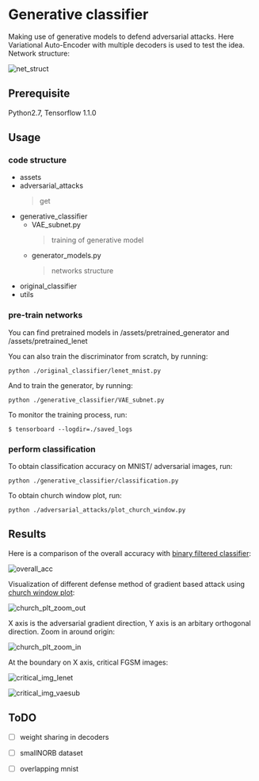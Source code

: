 # Generative classifier
Making use of generative models to defend adversarial attacks. 
Here Variational Auto-Encoder with multiple decoders is used to test the idea.
Network structure:

![net_struct](../master/assets/net_struct.png)

## Prerequisite
Python2.7, Tensorflow 1.1.0

## Usage

### code structure
* assets
* adversarial_attacks
  > get 
* generative_classifier
    * VAE_subnet.py
      > training of generative model
    * generator_models.py
      > networks structure
* original_classifier
* utils



### pre-train networks
You can find pretrained models in 
/assets/pretrained_generator and /assets/pretrained_lenet

You can also train the discriminator from scratch, by running:

`python ./original_classifier/lenet_mnist.py` 

And to train the generator, by running:

`python ./generative_classifier/VAE_subnet.py` 

To monitor the training process, run:

```
$ tensorboard --logdir=./saved_logs
```

### perform classification

To obtain classification accuracy on MNIST/ adversarial images, run:

`python ./generative_classifier/classification.py` 

To obtain church window plot, run:

`python ./adversarial_attacks/plot_church_window.py` 


## Results
Here is a comparison of the overall accuracy with [binary filtered classifier](https://arxiv.org/abs/1704.01155):

![overall_acc](../master/assets/imgs/overall_acc.png)

Visualization of different defense method of gradient based attack using 
[church window plot](https://arxiv.org/abs/1611.02770):

![church_plt_zoom_out](../master/assets/imgs/church_plot_s4_g1.png)

X axis is the adversarial gradient direction, Y axis is an arbitary orthogonal direction.
Zoom in around origin:

![church_plt_zoom_in](../master/assets/imgs/church_plot_s0.8_g1.png)

 
At the boundary on X axis, critical FGSM images:

![critical_img_lenet](../master/assets/imgs/critical_img_lenet.png)

![critical_img_vaesub](../master/assets/imgs/critical_img_vaesub.png)

## ToDO

-[ ] weight sharing in decoders

-[ ] smallNORB dataset

-[ ] overlapping mnist 
